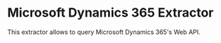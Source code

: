 # Microsoft Dynamics 365 Extractor

This extractor allows to query Microsoft Dynamics 365's Web API.